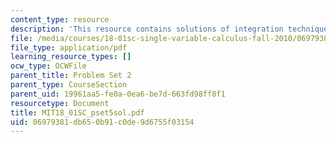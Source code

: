 ```yaml
---
content_type: resource
description: 'This resource contains solutions of integration technique problems. '
file: /media/courses/18-01sc-single-variable-calculus-fall-2010/06979381db650b91c0de9d6755f03154_MIT18_01SC_pset5sol.pdf
file_type: application/pdf
learning_resource_types: []
ocw_type: OCWFile
parent_title: Problem Set 2
parent_type: CourseSection
parent_uid: 19961aa5-fe0a-0ea6-be7d-663fd98ff8f1
resourcetype: Document
title: MIT18_01SC_pset5sol.pdf
uid: 06979381-db65-0b91-c0de-9d6755f03154
---
```

